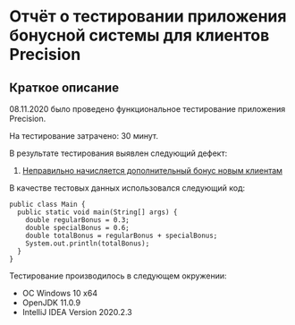 # Отчёт о тестировании приложения бонусной системы для клиентов Precision

## Краткое описание

08.11.2020 было проведено функциональное тестирование приложения Precision.

На тестирование затрачено: 30 минут.

В результате тестирования выявлен следующий дефект:
1. [Неправильно начисляется дополнительный бонус новым клиентам](https://github.com/Tatiana43/hw-2.2/issues/1)

В качестве тестовых данных использовался следующий код:
```
public class Main {
  public static void main(String[] args) {
    double regularBonus = 0.3;
    double specialBonus = 0.6;
    double totalBonus = regularBonus + specialBonus;
    System.out.println(totalBonus);
  }
}
```

Тестирование производилось в следующем окружении:
* ОС Windows 10 x64
* OpenJDK 11.0.9
* IntelliJ IDEA Version 2020.2.3
